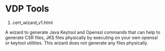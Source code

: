 # VDP Tools

1. cert_wizard_v1.html

A wizard to generate Java Keytool and Openssl commands that can help to generate CSR files, JKS files physically by executing on your own openssl or keytool utilities.
This wizard does not generate any files physically.
